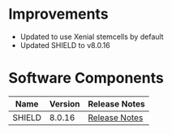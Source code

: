 # Improvements

- Updated to use Xenial stemcells by default
- Updated SHIELD to v8.0.16


# Software Components	
 | Name | Version | Release Notes |	
| --- | --- | --- |	
| SHIELD | 8.0.16 | [Release Notes][v8.0.16] |
 [v8.0.16]: https://github.com/starkandwayne/shield/releases/tag/v8.0.16
